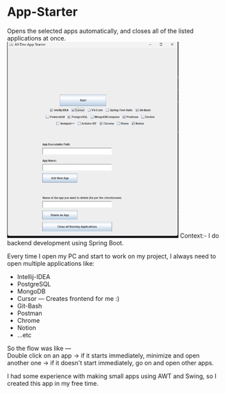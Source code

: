 # App-Starter
Opens the selected apps automatically, and closes all of the listed applications at once.
<img src="AppStarterSS.png" alt="App Screenshot" width="400"/>
Context:-
I do backend development using Spring Boot.

Every time I open my PC and start to work on my project, I always need to open multiple applications like:

- Intellij-IDEA  
- PostgreSQL  
- MongoDB  
- Cursor — Creates frontend for me :)  
- Git-Bash  
- Postman  
- Chrome  
- Notion  
- ...etc  

So the flow was like —  
Double click on an app → if it starts immediately, minimize and open another one → if it doesn't start immediately, go on and open other apps.

I had some experience with making small apps using AWT and Swing, so I created this app in my free time.
